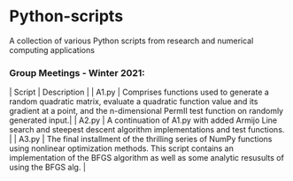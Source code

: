 # Python-scripts
A collection of various Python scripts from research and numerical computing applications

### Group Meetings - Winter 2021:
| Script | Description                  |
| A1.py | Comprises functions used to generate a random quadratic matrix, evaluate a quadratic function value and its gradient at a point, and the n-dimensional PermII test function on randomly generated input.|
| A2.py | A continuation of A1.py with added Armijo Line search and steepest descent algorithm implementations and test functions. |
| A3.py | The final installment of the thrilling series of NumPy functions using nonlinear optimization methods. This script contains an implementation of the BFGS algorithm as well as some analytic resusults of using the BFGS alg. |



